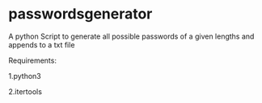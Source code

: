 # passwordsgenerator
A python Script to generate all possible passwords of a given lengths and appends to a txt file

Requirements:


1.python3


2.itertools
